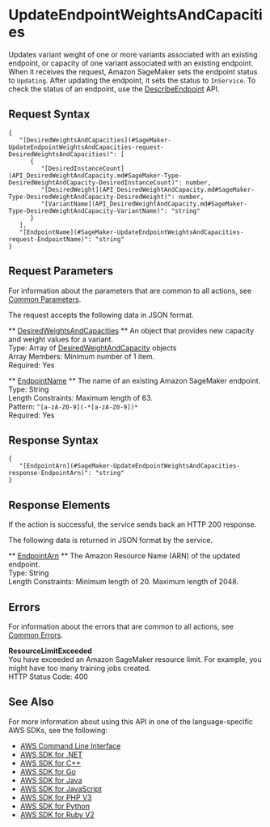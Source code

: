 # UpdateEndpointWeightsAndCapacities<a name="API_UpdateEndpointWeightsAndCapacities"></a>

Updates variant weight of one or more variants associated with an existing endpoint, or capacity of one variant associated with an existing endpoint\. When it receives the request, Amazon SageMaker sets the endpoint status to `Updating`\. After updating the endpoint, it sets the status to `InService`\. To check the status of an endpoint, use the [DescribeEndpoint](http://docs.aws.amazon.com/sagemaker/latest/dg/API_DescribeEndpoint.html) API\. 

## Request Syntax<a name="API_UpdateEndpointWeightsAndCapacities_RequestSyntax"></a>

```
{
   "[DesiredWeightsAndCapacities](#SageMaker-UpdateEndpointWeightsAndCapacities-request-DesiredWeightsAndCapacities)": [ 
      { 
         "[DesiredInstanceCount](API_DesiredWeightAndCapacity.md#SageMaker-Type-DesiredWeightAndCapacity-DesiredInstanceCount)": number,
         "[DesiredWeight](API_DesiredWeightAndCapacity.md#SageMaker-Type-DesiredWeightAndCapacity-DesiredWeight)": number,
         "[VariantName](API_DesiredWeightAndCapacity.md#SageMaker-Type-DesiredWeightAndCapacity-VariantName)": "string"
      }
   ],
   "[EndpointName](#SageMaker-UpdateEndpointWeightsAndCapacities-request-EndpointName)": "string"
}
```

## Request Parameters<a name="API_UpdateEndpointWeightsAndCapacities_RequestParameters"></a>

For information about the parameters that are common to all actions, see [Common Parameters](CommonParameters.md)\.

The request accepts the following data in JSON format\.

 ** [DesiredWeightsAndCapacities](#API_UpdateEndpointWeightsAndCapacities_RequestSyntax) **   <a name="SageMaker-UpdateEndpointWeightsAndCapacities-request-DesiredWeightsAndCapacities"></a>
An object that provides new capacity and weight values for a variant\.  
Type: Array of [DesiredWeightAndCapacity](API_DesiredWeightAndCapacity.md) objects  
Array Members: Minimum number of 1 item\.  
Required: Yes

 ** [EndpointName](#API_UpdateEndpointWeightsAndCapacities_RequestSyntax) **   <a name="SageMaker-UpdateEndpointWeightsAndCapacities-request-EndpointName"></a>
The name of an existing Amazon SageMaker endpoint\.  
Type: String  
Length Constraints: Maximum length of 63\.  
Pattern: `^[a-zA-Z0-9](-*[a-zA-Z0-9])*`   
Required: Yes

## Response Syntax<a name="API_UpdateEndpointWeightsAndCapacities_ResponseSyntax"></a>

```
{
   "[EndpointArn](#SageMaker-UpdateEndpointWeightsAndCapacities-response-EndpointArn)": "string"
}
```

## Response Elements<a name="API_UpdateEndpointWeightsAndCapacities_ResponseElements"></a>

If the action is successful, the service sends back an HTTP 200 response\.

The following data is returned in JSON format by the service\.

 ** [EndpointArn](#API_UpdateEndpointWeightsAndCapacities_ResponseSyntax) **   <a name="SageMaker-UpdateEndpointWeightsAndCapacities-response-EndpointArn"></a>
The Amazon Resource Name \(ARN\) of the updated endpoint\.  
Type: String  
Length Constraints: Minimum length of 20\. Maximum length of 2048\.

## Errors<a name="API_UpdateEndpointWeightsAndCapacities_Errors"></a>

For information about the errors that are common to all actions, see [Common Errors](CommonErrors.md)\.

 **ResourceLimitExceeded**   
 You have exceeded an Amazon SageMaker resource limit\. For example, you might have too many training jobs created\.   
HTTP Status Code: 400

## See Also<a name="API_UpdateEndpointWeightsAndCapacities_SeeAlso"></a>

For more information about using this API in one of the language\-specific AWS SDKs, see the following:
+  [AWS Command Line Interface](http://docs.aws.amazon.com/goto/aws-cli/sagemaker-2017-07-24/UpdateEndpointWeightsAndCapacities) 
+  [AWS SDK for \.NET](http://docs.aws.amazon.com/goto/DotNetSDKV3/sagemaker-2017-07-24/UpdateEndpointWeightsAndCapacities) 
+  [AWS SDK for C\+\+](http://docs.aws.amazon.com/goto/SdkForCpp/sagemaker-2017-07-24/UpdateEndpointWeightsAndCapacities) 
+  [AWS SDK for Go](http://docs.aws.amazon.com/goto/SdkForGoV1/sagemaker-2017-07-24/UpdateEndpointWeightsAndCapacities) 
+  [AWS SDK for Java](http://docs.aws.amazon.com/goto/SdkForJava/sagemaker-2017-07-24/UpdateEndpointWeightsAndCapacities) 
+  [AWS SDK for JavaScript](http://docs.aws.amazon.com/goto/AWSJavaScriptSDK/sagemaker-2017-07-24/UpdateEndpointWeightsAndCapacities) 
+  [AWS SDK for PHP V3](http://docs.aws.amazon.com/goto/SdkForPHPV3/sagemaker-2017-07-24/UpdateEndpointWeightsAndCapacities) 
+  [AWS SDK for Python](http://docs.aws.amazon.com/goto/boto3/sagemaker-2017-07-24/UpdateEndpointWeightsAndCapacities) 
+  [AWS SDK for Ruby V2](http://docs.aws.amazon.com/goto/SdkForRubyV2/sagemaker-2017-07-24/UpdateEndpointWeightsAndCapacities) 